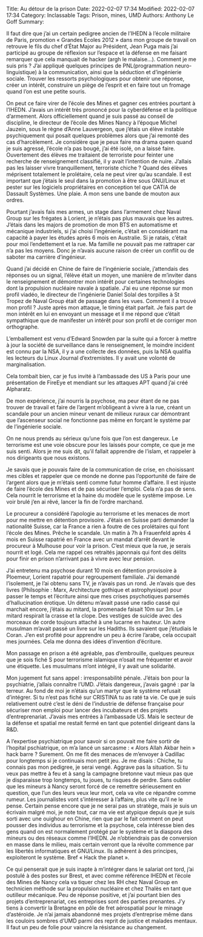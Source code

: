 Title: Au détour de la prison
Date: 2022-02-07 17:34
Modified: 2022-02-07 17:34
Category: Inclassable
Tags: Prison, mines, UMD
Authors: Anthony Le Goff
Summary:



Il faut dire que j’ai un certain pedigree ancien de l’IHEDN à l’école militaire de Paris, promotion « Grandes Ecoles 2012 » dans mon groupe de travail on retrouve le fils du chef d’État Major au Président, Jean Puga mais j’ai participé au groupe de réflexion sur l’espace et la défense en me faisant remarquer que cela manquait de hacker (argh le malaise…). Comment je me suis pris ? J’ai appliqué quelques principes de PNL(programmation neuro-linguistique) à la communication, ainsi que la séduction et d’ingénierie sociale. Trouver les ressorts psychologiques pour obtenir une réponse, créer un intérêt, construire un piège de l’esprit et en faire tout un fromage quand l’on est une petite souris.

On peut ce faire virer de l’école des Mines et gagner ces entrées pourtant à l’IHEDN. J’avais un intérêt très prononcé pour la cyberdéfense et la politique d’armement. Alors officiellement quand je suis passé au conseil de discipline, le directeur de l’école des Mines Nancy à l’époque Michel Jauzein, sous le règne d’Anne Lauvergeon, que j’étais un élève instable psychiquement qui posait quelques problèmes alors que j’ai remonté des cas d’harcèlement. Je considère que je peux faire ma drama queen quand je suis agressé, l’école n’a pas bougé, j’ai été isolé, on a laissé faire. Ouvertement des élèves me traitaient de terroriste pour feinter une recherche de renseignement classifié, il y avait l’intention de nuire. J’allais pas les laisser vivre tranquillement, terroriste chiche ? Quand des élèves méprisent totalement le prolétaire, cela ne peut virer qu’au scandale. Il est important que j’étais le seul dans la promotion à être sous GNU/Linux et pester sur les logiciels propriétaires en conception tel que CATIA de Dassault Systèmes. Une plaie. A mon sens une bande de mouton aux ordres. 

Pourtant j’avais fais mes armes, un stage dans l’armement chez Naval Group sur les frégates à Lorient, je n’étais pas plus mauvais que les autres. J’étais dans les majors de promotion de mon BTS en automatisme et mécanique industriels, si j’ai choisi l’ingénierie, c’était en considérant ma capacité à payer les études après 6 mois en Australie. Si je ratais, c’était pour moi l’endettement et la rue. Ma famille ne pouvait pas me rattraper car n’a pas les moyens. Donc je n’avais aucune raison de créer un conflit ou de saboter ma carrière d’ingénieur. 

Quand j’ai décidé en Chine de faire de l’ingénierie sociale, j’attendais des réponses ou un signal, l’élève était un moyen, une manière de m’inviter dans le renseignement et démontrer mon intérêt pour certaines technologies dont la propulsion nucléaire navale à spatiale. J’ai eu une réponse sur mon profil viadéo, le directeur de l’ingénierie Daniel Solal des torpilles à St Tropez de Naval Group était de passage dans les vues. Comment il a trouvé mon profil ? Juste après mon attaque, le timing était parfait. Je fais part de mon intérêt en lui en envoyant un message et il me répond que c’était sympathique que de manifester un intérêt pour son profil et de corriger mon orthographe.

L’emballement est venu d’Edward Snowden par la suite qui a forcer à mettre à jour la société de surveillance dans le renseignement, le moindre incident est connu par la NSA, il y a une collecte des données, puis la NSA qualifia les lecteurs du Linux Journal d’extremistes. Il y avait une volonté de marginalisation. 

Cela tombait bien, car je fus invité à l’ambassade des US à Paris pour une présentation de FireEye et mendiant sur les attaques APT quand j’ai créé Alpharatz.

De mon expérience, j’ai nourris la psychose, ma peur étant de ne pas trouver de travail et faire de l’argent m’obligeant à vivre à la rue, créant un scandale pour un ancien mineur venant de milieux ruraux car démontrant que l’ascenseur social ne fonctionne pas même en forçant le système par de l’ingénierie sociale. 

On ne nous prends au sérieux qu’une fois que l’on est dangereux. Le terrorisme est une voie obscure pour les laissés pour compte, ce que je me suis senti. Alors je me suis dit, qu’il fallait apprendre de l’islam, et rappeler à nos dirigeants que nous existons. 

Je savais que je pouvais faire de la communication de crise, en choisissant mes cibles et rappeler que ce monde ne donne pas l’opportunité de faire de l’argent alors que je m’étais senti comme futur homme d’affaire. Il est injuste de faire l’école des Mines et de pas sécuriser l’emploi. Cela n’a pas de sens. Cela nourrit le terrorisme et la haine du modèle que le système impose. Le voir brulé j’en ai rêvé, lancer la fin de l’ordre marchand. 

Le procureur a considéré l’apologie au terrorisme et les menaces de mort pour me mettre en détention provisoire. J’étais en Suisse parti demander la nationalité Suisse, car la France a rien à foutre de ces prolétaires qui font l’école des Mines. Prêche le scandale. Un matin à 7h à Frauenfeld
après 4 mois en Suisse rapatrié en France avec un mandat d’arrêt devant le procureur à Mulhouse pour voir la prison. C’est mieux que la rue, je serais nourrit et logé. Cela me rappel ces retraités japonnais qui font des délits pour finir en prison n’arrivant pas à vivre avec leur pension. 

J’ai entretenu ma psychose durant 10 mois en détention provisoire à Ploemeur, Lorient rapatrié pour regroupement familiale. J’ai demandé l’isolement, je l’ai obtenu sans TV, je n’avais pas un rond. Je n’avais que des livres (Philsophie : Marx, Architecture gothique et astrophysique) pour passer le temps et l’écriture ainsi que mes crises psychotiques parsemés d’hallucination érotique. Un détenu m’avait passé une radio cassé qui marchait encore, j’étais au mitard, la promenade faisait 10m sur 3m. Le mitard respirait la crasse et la clope. Des vestiges de suicide avec des morceaux de corde toujours attaché à une lucarne en hauteur. Un autre musulman m’avait passé un livre sur les Hadiths. Ils savaient que j’étudiais le Coran. J’en est profité pour apprendre un peu à écrire l’arabe, cela occupait mes journées. Cela me donna des idées d’invention d’écriture. 

Mon passage en prison a été agréable, pas d’embrouille, quelques peureux que je sois fiché S pour terrorisme islamique n’osait me fréquenter et avoir une étiquette. Les musulmans m’ont intégré, il y avait une solidarité.

Mon jugement fut sans appel : irresponsabilité pénale. J’étais bon pour la psychiatrie, j’allais connaître l’UMD. J’étais dangereux, j’avais gagné : par la terreur. Au fond de moi je n’étais qu’un martyr que le système refusait d’intégrer. Si tu n’est pas fiché sur CRISTINA tu as raté ta vie. Ce que je suis relativement outré c’est le déni de l’industrie de défense française pour sécuriser mon emploi pour lancer des incubateurs et des projets d’entreprenariat. J’avais mes entrées à l’ambassade US. Mais le secteur de la défense et spatial me restait fermé en tant que potentiel dirigeant dans la R&D.

A l’expertise psychiatrique pour savoir si on pouvait me faire sortir de l’hopital pschiatrique, on m’a lancé un sarcasme : « Alors Allah Akbar hein » hack barre ? Surement. On me fit des menaces de m’envoyer à Cadillac pour longtemps si je continuais mon petit jeu. Je me disais : Chiche, tu connais pas mon pedigree, je serai vengé. Aggrave pas la situation.  Si tu veux pas mettre à feu et à sang la campagne bretonne vaut mieux pas que je disparaisse trop longtemps, tu joues, tu risques de perdre. Sans oublier que les mineurs à Nancy seront forcé de ce remettre sérieusement en question, que l’un des leurs veux leur mort, cela va vite ce répandre comme rumeur. Les journalistes vont s’intéresser à l’affaire, plus vite qu’il ne le pense. Certain pense encore que je ne serai pas un stratège, mais je suis un écrivain malgré moi, je note tout, car ma vie est atypique depuis que je suis sorti avec une ouighour en Chine, rien que par le fait comment on peut pousser des individus au terrorisme et la psychose, cela intéresse bien des gens quand on est normalement protégé par le système et la diaspora des mineurs ou des réseaux comme l’IHEDN. Je n’obtiendrais pas de conversion en masse dans le milieu, mais certain verront que la révolte commence par les libertés informatiques et GNU/Linux. Ils adhèrent à des principes, exploiteront le système. Bref « Hack the planet ».  

Ce qui penserait que je suis inapte à m’intégrer dans le salariat ont tord, j’ai postulé à des postes sur Brest, et avec comme référence IHEDN et l’école des Mines de Nancy cela va tiquer chez les RH chez Naval Group en technicien méthode sur la propulsion nucléaire et chez Thalès en tant que outilleur mécanique. Peu de réponse positive, et j’ai pourtant bien des projets d’entreprenariat, ces entreprises sont des parties prenantes. J’y tiens à convertir la Bretagne en pôle de fret aérospatial pour le minage d’astéroide. Je n’ai jamais abandonné mes projets d’entreprise même dans les couloirs sombres d’UMD parmi des reprit de justice et malades mentaux. Il faut un peu de folie pour vaincre la résistance au changement. 
